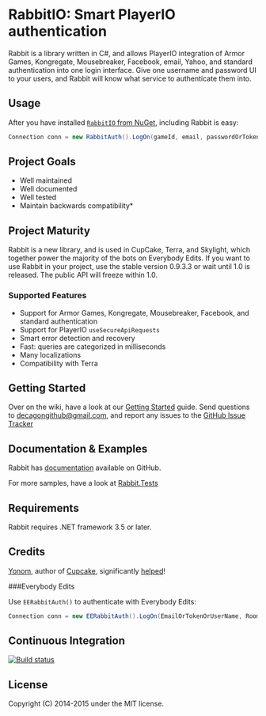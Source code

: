 # RabbitIO: Smart PlayerIO authentication

Rabbit is a library written in C#, and allows PlayerIO integration of Armor Games, Kongregate, Mousebreaker, Facebook, email, Yahoo, and standard authentication into one login interface. Give one username and password UI to your users, and Rabbit will know what service to authenticate them into.

## Usage

After you have installed [`RabbitIO` from NuGet](https://www.nuget.org/packages/RabbitIO/), including Rabbit is easy:

```csharp
Connection conn = new RabbitAuth().LogOn(gameId, email, passwordOrToken);
```


## Project Goals

 * Well maintained
 * Well documented
 * Well tested
 * Maintain backwards compatibility*


## Project Maturity

Rabbit is a new library, and is used in CupCake, Terra, and Skylight, which together power the majority of the bots on Everybody Edits. If you want to use Rabbit in your project, use the stable version 0.9.3.3 or wait until 1.0 is released. The public API will freeze within 1.0.

### Supported Features

 * Support for Armor Games, Kongregate, Mousebreaker, Facebook, and standard authentication
 * Support for PlayerIO `useSecureApiRequests`
 * Smart error detection and recovery
 * Fast: queries are categorized in milliseconds
 * Many localizations
 * Compatibility with Terra


## Getting Started

Over on the wiki, have a look at our [Getting Started](https://github.com/Decagon/Rabbit/wiki/Getting-Started) guide. Send questions to decagongithub@gmail.com, and report any issues to the [GitHub Issue Tracker](https://github.com/Decagon/Rabbit/issues)


## Documentation & Examples

Rabbit has [documentation](https://github.com/Decagon/Rabbit/wiki/) available on GitHub.

For more samples, have a look at [Rabbit.Tests](https://github.com/Decagon/Rabbit/tree/master/Rabbit.Tests)

## Requirements

Rabbit requires .NET framework 3.5 or later.


## Credits

[Yonom](https://github.com/Yonom), author of [Cupcake](https://github.com/Yonom/CupCake), significantly [helped](https://github.com/Decagon/Rabbit/commits/master?author=Yonom)!

###Everybody Edits

Use `EERabbitAuth()` to authenticate with Everybody Edits:


```csharp
Connection conn = new EERabbitAuth().LogOn(EmailOrTokenOrUserName, RoomID, Password);
```


## Continuous Integration

[![Build status](https://ci.appveyor.com/api/projects/status/6fxlb8bkqp18cg3c/branch/master)](https://ci.appveyor.com/project/Decagon/rabbit/branch/master)


## License

Copyright (C) 2014-2015 under the MIT license.

